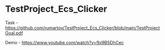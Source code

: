 # TestProject_Ecs_Clicker

Task - https://github.com/rumartov/TestProject_Ecs_Clicker/blob/main/TestProjectGoal.pdf

Demo - https://www.youtube.com/watch?v=fbi9B5DhCec
